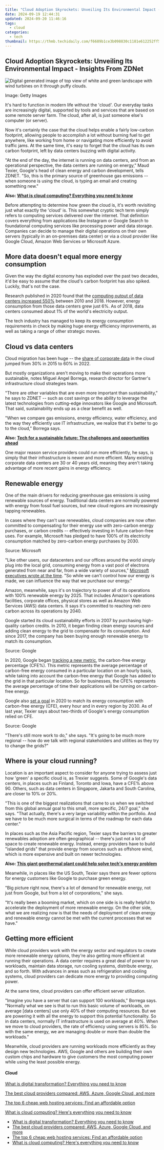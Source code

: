 ```yaml
---
title: "Cloud Adoption Skyrockets: Unveiling Its Environmental Impact - Insights From ZDNet"
date: 2024-09-19 12:44:31
updated: 2024-09-20 11:46:16
tags:
  - cloud
categories:
  - tech
thumbnail: https://thmb.techidaily.com/f6689b1ce3b098830c1181e612252ff5b928460b4d7d4122dbd300e015bd5d6c.jpg
---
```


## Cloud Adoption Skyrockets: Unveiling Its Environmental Impact - Insights From ZDNet

![Digital generated image of top view of white and green landscape with wind turbines on it through puffy clouds.](https://www.zdnet.com/a/img/resize/7954aedb731c36cda54cc24f5abe23047e5e4908/2023/02/11/5c81d546-68ac-44f0-98ac-b351dc03843a/gettyimages-13999400031.jpg?auto=webp&width=1280)

Image: Getty Images

It's hard to function in modern life without the 'cloud'. Our everyday tasks are increasingly digital, supported by tools and services that are based on some remote server farm. The cloud, after all, is just someone else's computer (or server).

Now it's certainly the case that the cloud helps enable a fairly low-carbon footprint, allowing people to accomplish a lot without burning fuel to get anywhere, like working from home or navigating more efficiently to avoid traffic jams. At the same time, it's easy to forget that the cloud has its own carbon footprint, left by data centers buzzing with digital activity. 

"At the end of the day, the internet is running on data centers, and from an operational perspective, the data centers are running on energy," Maud Texier, Google's head of clean energy and carbon development, tells ZDNET. "So, this is the primary source of greenhouse gas emissions -- when someone is using the cloud, is typing an email and creating something new."

**Also:** [**What is cloud computing? Everything you need to know**](https://www.zdnet.com/article/what-is-cloud-computing-everything-you-need-to-know-about-the-cloud/)

Before attempting to determine how green the cloud is, it's worth revisiting just what exactly the 'cloud' is. This somewhat cryptic tech term simply refers to computing services delivered over the internet. That definition covers everything from applications like Instagram or Google Search to foundational computing services like processing power and data storage. Companies can decide to manage their digital operations on their own servers (typically in an on-premises data center) or via a cloud provider like Google Cloud, Amazon Web Services or Microsoft Azure. 

## More data doesn't equal more energy consumption

Given the way the digital economy has exploded over the past two decades, it'd be easy to assume that the cloud's carbon footprint has also spiked. Luckily, that's not the case. 

Research published in 2020 found that the [computing output of data centers increased 550%](https://science.sciencemag.org/content/367/6481/984) between 2010 and 2018\. However, energy consumption from those data centers grew just 6%. As of 2018, data centers consumed about 1% of the world's electricity output. 

The tech industry has managed to keep its energy consumption requirements in check by making huge energy efficiency improvements, as well as taking a range of other strategic moves. 

## Cloud vs data centers

Cloud migration has been huge -- the [share of corporate data](https://www.statista.com/statistics/1062879/worldwide-cloud-storage-of-corporate-data/) in the cloud jumped from 30% in 2015 to 60% in 2022.

But mostly organizations aren't moving to make their operations more sustainable, notes Miguel Angel Borrega, research director for Gartner's infrastructure cloud strategies team. 

"There are other variables that are even more important than sustainability," he says to ZDNET -- such as cost savings or the ability to leverage the latest technologies from cutting-edge innovators like Google and Microsoft. That said, sustainability ends up as a clear benefit as well. 

"When we compare gas emissions, energy efficiency, water efficiency, and the way they efficiently use IT infrastructure, we realize that it's better to go to the cloud," Borrega says. 

**Also:** [**Tech for a sustainable future: The challenges and opportunities ahead**](https://www.zdnet.com/home-and-office/sustainability/tech-for-a-sustainable-future-the-challenges-and-opportunities-ahead/)

One major reason service providers could run more efficiently, he says, is simply that their infrastructure is newer and more efficient. Many existing corporate data centers are 30 or 40 years old, meaning they aren't taking advantage of more recent gains in energy efficiency.

## Renewable energy

One of the main drivers for reducing greenhouse gas emissions is using renewable sources of energy. Traditional data centers are normally powered with energy from fossil fuel sources, but new cloud regions are increasingly tapping renewables. 

In cases where they can't use renewables, cloud companies are now often committed to compensating for their energy use with zero-carbon energy purchases, or carbon credits -- effectively investing in future carbon-free uses. For example, Microsoft has pledged to have 100% of its electricity consumption matched by zero-carbon energy purchases by 2030\. 

Source: Microsoft

"Like other users, our datacenters and our offices around the world simply plug into the local grid, consuming energy from a vast pool of electrons generated from near and far, from a wide variety of sources," [Microsoft executives wrote at the time](https://blogs.microsoft.com/blog/2021/07/14/made-to-measure-sustainability-commitment-progress-and-updates/). "So while we can't control how our energy is made, we can influence the way that we purchase our energy."

Amazon, meanwhile, says it's on trajectory to power all of its operations with 100% renewable energy by 2025\. That includes Amazon's operations facilities, corporate offices, physical stores as well as Amazon Web Services (AWS) data centers. It says it's committed to reaching net-zero carbon across its operations by 2040\. 

Google started its cloud sustainability efforts in 2007 by purchasing high-quality carbon credits. In 2010, it began finding clean energy sources and adding clean energy to the grid to compensate for its consumption. And since 2017, the company has been buying enough renewable energy to match its consumption. 

Source: Google

In 2020, Google began [tracking a new metric](https://www.zdnet.com/article/how-clean-is-cloud-computing-new-data-reveals-how-green-googles-data-centers-really-are/), the carbon-free energy percentage (CFE%). This metric represents the average percentage of carbon-free energy consumed in a particular location on an hourly basis, while taking into account the carbon-free energy that Google has added to the grid in that particular location. So for businesses, the CFE% represents the average percentage of time their applications will be running on carbon-free energy.

Google also [set a goal](https://cloud.google.com/blog/topics/inside-google-cloud/announcing-round-the-clock-clean-energy-for-cloud) in 2020 to match its energy consumption with carbon-free energy (CFE), every hour and in every region by 2030\. As of last year, Texier says about two-thirds of Google's energy consumption relied on CFE. 

Source: Google

"There's still more work to do," she says. "It's going to be much more regional -- how do we talk with regional stakeholders and utilities as they try to change the grids?"

## Where is your cloud running? 

Location is an important aspect to consider for anyone trying to assess just how 'green' a specific cloud is, as Trexier suggests. Some of Google's data centers, in places such as Finland, Toronto and Iowa, have a CFE% above 90\. Others, such as data centers in Singapore, Jakarta and South Carolina, are closer to 10% or 20%. 

"This is one of the biggest realizations that came to us when we switched from this global annual goal to this small, more specific, 24/7 goal," she says. "That actually, there's a very large variability within the portfolio. And we have to be much more surgical in terms of the roadmap for each data center."

In places such as the Asia Pacific region, Texier says the barriers to greater renewables adoption are often geographical -- there's just not a lot of space to create renewable energy. Instead, energy providers have to build "islanded grids" that provide energy from sources such as offshore wind, which is more expensive and built on newer technologies. 

**Also: [This giant geothermal plant could help solve tech's energy problem](https://www.zdnet.com/article/this-giant-geothermal-plant-is-surrounded-by-lava-it-could-help-solve-techs-energy-problem/)**

Meanwhile, in places like the US South, Texier says there are fewer options for energy customers like Google to purchase green energy. 

"Big picture right now, there's a lot of demand for renewable energy, not just from Google, but from a lot of corporations," she says.

"It's really been a booming market, which on one side is is really helpful to accelerate the deployment of more renewable energy. On the other side, what we are realizing now is that the needs of deployment of clean energy and renewable energy cannot be met with the current processes that we have."

## Getting more efficient

While cloud providers work with the energy sector and regulators to create more renewable energy options, they're also getting more efficient at running their operations. A data center requires a great deal of power to run workloads, maintain data storage, run cooling systems, distribute energy, and so forth. With advances in areas such as refrigeration and cooling systems, cloud providers can dedicate more energy to providing computing power. 

At the same time, cloud providers can offer efficient server utilization. 

"Imagine you have a server that can support 100 workloads," Borrega says. "Normally what we see is that to run this basic volume of workloads, on average \[data centers\] use only 40% of their computing resources. But we are powering it with all the energy to support this potential functionality. So in data centers, normally IT infrastructure is used on average at 40%. When we move to cloud providers, the rate of efficiency using servers is 85%. So with the same energy, we are managing double or more than double the workloads."

Meanwhile, cloud providers are running workloads more efficiently as they design new technologies. AWS, Google and others are building their own custom chips and hardware to give customers the most computing power while using the least possible energy. 

#### Cloud

[​What is digital transformation? Everything you need to know](https://www.zdnet.com/article/what-is-digital-transformation-everything-you-need-to-know-about-how-technology-is-reshaping/ "​What is digital transformation? Everything you need to know")

[The best cloud providers compared: AWS, Azure, Google Cloud, and more](https://www.zdnet.com/article/the-top-cloud-providers-of-2021-aws-microsoft-azure-google-cloud-hybrid-saas/ "The best cloud providers compared: AWS, Azure, Google Cloud, and more")

[The top 6 cheap web hosting services: Find an affordable option](https://www.zdnet.com/article/best-cheap-web-hosting/ "The top 6 cheap web hosting services: Find an affordable option")

[What is cloud computing? Here's everything you need to know](https://www.zdnet.com/article/what-is-cloud-computing-everything-you-need-to-know-about-the-cloud/ "What is cloud computing? Here's everything you need to know")

* [​What is digital transformation? Everything you need to know](https://www.zdnet.com/article/what-is-digital-transformation-everything-you-need-to-know-about-how-technology-is-reshaping/ "​What is digital transformation? Everything you need to know")
* [The best cloud providers compared: AWS, Azure, Google Cloud, and more](https://www.zdnet.com/article/the-top-cloud-providers-of-2021-aws-microsoft-azure-google-cloud-hybrid-saas/ "The best cloud providers compared: AWS, Azure, Google Cloud, and more")
* [The top 6 cheap web hosting services: Find an affordable option](https://www.zdnet.com/article/best-cheap-web-hosting/ "The top 6 cheap web hosting services: Find an affordable option")
* [What is cloud computing? Here's everything you need to know](https://www.zdnet.com/article/what-is-cloud-computing-everything-you-need-to-know-about-the-cloud/ "What is cloud computing? Here's everything you need to know")

<ins class="adsbygoogle"
     style="display:block"
     data-ad-format="autorelaxed"
     data-ad-client="ca-pub-7571918770474297"
     data-ad-slot="1223367746"></ins>



<ins class="adsbygoogle"
     style="display:block"
     data-ad-client="ca-pub-7571918770474297"
     data-ad-slot="8358498916"
     data-ad-format="auto"
     data-full-width-responsive="true"></ins>
